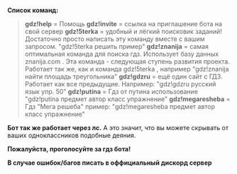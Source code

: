 **Список команд:**
> **gdz!help** = Помощь
> **gdz!invite** = ссылка на приглашение бота на свой сервер
> **gdz!5terka** = удобный и лёгкий поисковик заданий! Достаточно просто написать эту команду вместе с вашим запросом. "gdz!5terka решить пример"
> **gdz!znanija** = самая оптимальная команда для поиска гдз. Использует базу данных znanija.com . Эта команда - следующая ступень развития проекта. Работает так же, как и команда gdz!5terka , например "gdz!znanija найти площадь треугольника"
> **gdz!gdzru** = ещё один сайт с ГДЗ. Работает как все предыдущие. Например: "gdz!gdzru русский язык упр. 50"
> **gdz!putina** = Гдз от путина использование "gdz!putina предмет автор класс упражнение"
> **gdz!megaresheba** = Гдз "Мега решеба" пример: "gdz!megaresheba предмет автор класс упражнение"

**Бот так же работает через лс.**
А это значит, что вы можете скрывать от ваших одноклассников подобные деяния.

**Пожалуйста, проголосуйте за гдз бота!**

**В случае ошибок/багов писать в оффициальный дискорд сервер**
